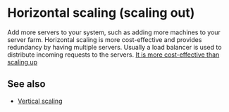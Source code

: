 # Horizontal scaling (scaling out)

Add more servers to your system, such as adding more machines to your server farm. Horizontal scaling is more cost-effective and provides redundancy by having multiple servers. Usually a load balancer is used to distribute incoming requests to the servers. [It is more cost-effective than scaling up](https://azure.microsoft.com/en-au/resources/cloud-computing-dictionary/scaling-out-vs-scaling-up)

## See also

- [Vertical scaling](./vertical-scaling.md)
